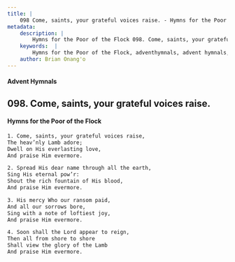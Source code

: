 ```yaml
---
title: |
    098 Come, saints, your grateful voices raise. - Hymns for the Poor of the Flock
metadata:
    description: |
        Hymns for the Poor of the Flock 098. Come, saints, your grateful voices raise.. Come, saints, your grateful voices raise, The heav’nly Lamb adore; Dwell on His everlasting love, And praise Him evermore. 
    keywords:  |
        Hymns for the Poor of the Flock, adventhymnals, advent hymnals, Come, saints, your grateful voices raise., Come, saints, your grateful voices raise,, 
    author: Brian Onang'o
---
```


#### Advent Hymnals
## 098. Come, saints, your grateful voices raise.
####  Hymns for the Poor of the Flock

```txt
1. Come, saints, your grateful voices raise,
The heav’nly Lamb adore;
Dwell on His everlasting love,
And praise Him evermore.

2. Spread His dear name through all the earth,
Sing His eternal pow’r:
Shout the rich fountain of His blood,
And praise Him evermore.

3. His mercy Who our ransom paid,
And all our sorrows bore,
Sing with a note of loftiest joy,
And praise Him evermore.

4. Soon shall the Lord appear to reign,
Then all from shore to shore 
Shall view the glory of the Lamb 
And praise Him evermore.
```